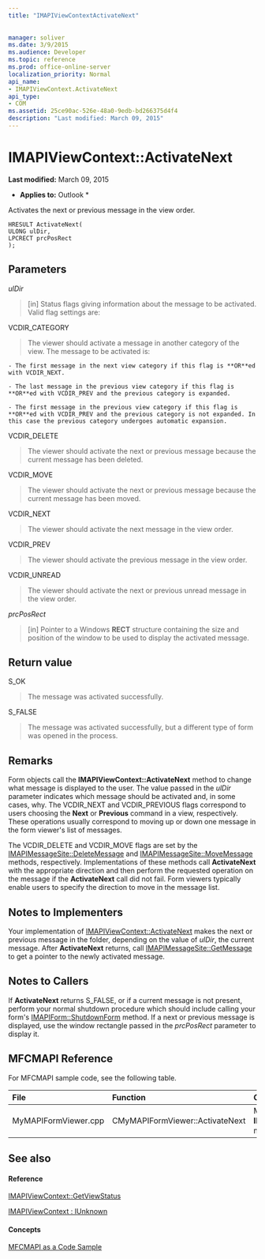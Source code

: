 ```yaml
---
title: "IMAPIViewContextActivateNext"
 
 
manager: soliver
ms.date: 3/9/2015
ms.audience: Developer
ms.topic: reference
ms.prod: office-online-server
localization_priority: Normal
api_name:
- IMAPIViewContext.ActivateNext
api_type:
- COM
ms.assetid: 25ce90ac-526e-48a0-9edb-bd266375d4f4
description: "Last modified: March 09, 2015"
---
```


# IMAPIViewContext::ActivateNext

 **Last modified:** March 09, 2015 
  
 * **Applies to:** Outlook * 
  
Activates the next or previous message in the view order. 
  
```
HRESULT ActivateNext(
ULONG ulDir,
LPCRECT prcPosRect
);
```

## Parameters

 _ulDir_
  
> [in] Status flags giving information about the message to be activated. Valid flag settings are:
    
VCDIR_CATEGORY 
  
> The viewer should activate a message in another category of the view. The message to be activated is: 
    
    - The first message in the next view category if this flag is **OR**ed with VCDIR_NEXT. 
    
    - The last message in the previous view category if this flag is **OR**ed with VCDIR_PREV and the previous category is expanded. 
    
    - The first message in the previous view category if this flag is **OR**ed with VCDIR_PREV and the previous category is not expanded. In this case the previous category undergoes automatic expansion. 
    
VCDIR_DELETE 
  
> The viewer should activate the next or previous message because the current message has been deleted. 
    
VCDIR_MOVE 
  
> The viewer should activate the next or previous message because the current message has been moved. 
    
VCDIR_NEXT 
  
> The viewer should activate the next message in the view order. 
    
VCDIR_PREV 
  
> The viewer should activate the previous message in the view order. 
    
VCDIR_UNREAD 
  
> The viewer should activate the next or previous unread message in the view order. 
    
 _prcPosRect_
  
> [in] Pointer to a Windows **RECT** structure containing the size and position of the window to be used to display the activated message. 
    
## Return value

S_OK 
  
> The message was activated successfully. 
    
S_FALSE 
  
> The message was activated successfully, but a different type of form was opened in the process.
    
## Remarks

Form objects call the **IMAPIViewContext::ActivateNext** method to change what message is displayed to the user. The value passed in the  _ulDir_ parameter indicates which message should be activated and, in some cases, why. The VCDIR_NEXT and VCDIR_PREVIOUS flags correspond to users choosing the **Next** or **Previous** command in a view, respectively. These operations usually correspond to moving up or down one message in the form viewer's list of messages. 
  
The VCDIR_DELETE and VCDIR_MOVE flags are set by the [IMAPIMessageSite::DeleteMessage](imapimessagesite-deletemessage.md) and [IMAPIMessageSite::MoveMessage](imapimessagesite-movemessage.md) methods, respectively. Implementations of these methods call **ActivateNext** with the appropriate direction and then perform the requested operation on the message if the **ActivateNext** call did not fail. Form viewers typically enable users to specify the direction to move in the message list. 
  
## Notes to Implementers

Your implementation of [IMAPIViewContext::ActivateNext](imapiviewcontext-activatenext.md) makes the next or previous message in the folder, depending on the value of  _ulDir_, the current message. After **ActivateNext** returns, call [IMAPIMessageSite::GetMessage](imapimessagesite-getmessage.md) to get a pointer to the newly activated message. 
  
## Notes to Callers

If **ActivateNext** returns S_FALSE, or if a current message is not present, perform your normal shutdown procedure which should include calling your form's [IMAPIForm::ShutdownForm](imapiform-shutdownform.md) method. If a next or previous message is displayed, use the window rectangle passed in the  _prcPosRect_ parameter to display it. 
  
## MFCMAPI Reference

For MFCMAPI sample code, see the following table.
  
|**File**|**Function**|**Comment**|
|:-----|:-----|:-----|
|MyMAPIFormViewer.cpp  <br/> |CMyMAPIFormViewer::ActivateNext  <br/> |MFCMAPI implements the **IMAPIViewContext::ActivateNext** method in this function.  <br/> |
   
## See also

#### Reference

[IMAPIViewContext::GetViewStatus](imapiviewcontext-getviewstatus.md)
  
[IMAPIViewContext : IUnknown](imapiviewcontextiunknown.md)
#### Concepts

[MFCMAPI as a Code Sample](mfcmapi-as-a-code-sample.md)


